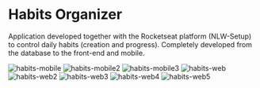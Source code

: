 # Habits Organizer
Application developed together with the Rocketseat platform (NLW-Setup) to control daily habits (creation and progress).
Completely developed from the database to the front-end and mobile.

![habits-mobile](https://user-images.githubusercontent.com/122994741/220178789-40ded4f5-5958-4d84-bc85-befd1e50b224.jpg)
![habits-mobile2](https://user-images.githubusercontent.com/122994741/220178792-792e5161-16cd-4d51-aafa-2ecfb0cb4847.jpg)
![habits-mobile3](https://user-images.githubusercontent.com/122994741/220178795-d8e58654-5633-4623-9926-5867e7969be3.jpg)
![habits-web](https://user-images.githubusercontent.com/122994741/220178796-d4e6ee89-8c80-4e47-9956-e0f8dfe06627.png)
![habits-web2](https://user-images.githubusercontent.com/122994741/220178797-83e1aa50-7b4f-408f-b653-55ffc0caf700.png)
![habits-web3](https://user-images.githubusercontent.com/122994741/220178799-f29c330d-9757-4455-93bb-7dfab16035f4.png)
![habits-web4](https://user-images.githubusercontent.com/122994741/220178801-cef29f72-0f2f-4444-a872-f7d51fc35366.png)
![habits-web5](https://user-images.githubusercontent.com/122994741/220178804-fe676b78-736a-45c6-809b-8b131a88db6a.png)

